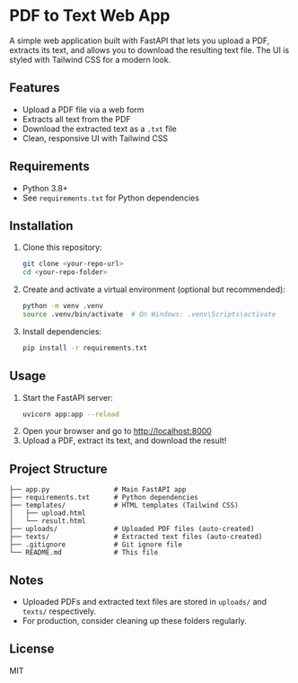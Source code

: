 # PDF to Text Web App

A simple web application built with FastAPI that lets you upload a PDF, extracts its text, and allows you to download the resulting text file. The UI is styled with Tailwind CSS for a modern look.

## Features
- Upload a PDF file via a web form
- Extracts all text from the PDF
- Download the extracted text as a `.txt` file
- Clean, responsive UI with Tailwind CSS

## Requirements
- Python 3.8+
- See `requirements.txt` for Python dependencies

## Installation
1. Clone this repository:
   ```bash
   git clone <your-repo-url>
   cd <your-repo-folder>
   ```
2. Create and activate a virtual environment (optional but recommended):
   ```bash
   python -m venv .venv
   source .venv/bin/activate  # On Windows: .venv\Scripts\activate
   ```
3. Install dependencies:
   ```bash
   pip install -r requirements.txt
   ```

## Usage
1. Start the FastAPI server:
   ```bash
   uvicorn app:app --reload
   ```
2. Open your browser and go to [http://localhost:8000](http://localhost:8000)
3. Upload a PDF, extract its text, and download the result!

## Project Structure
```
├── app.py                # Main FastAPI app
├── requirements.txt      # Python dependencies
├── templates/            # HTML templates (Tailwind CSS)
│   ├── upload.html
│   └── result.html
├── uploads/              # Uploaded PDF files (auto-created)
├── texts/                # Extracted text files (auto-created)
├── .gitignore            # Git ignore file
└── README.md             # This file
```

## Notes
- Uploaded PDFs and extracted text files are stored in `uploads/` and `texts/` respectively.
- For production, consider cleaning up these folders regularly.

## License
MIT 